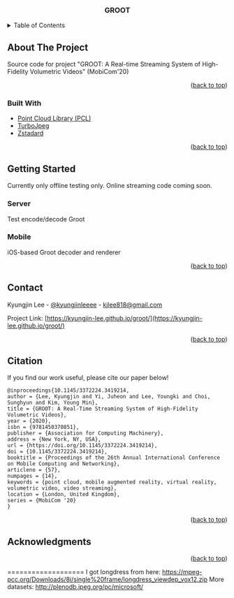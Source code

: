 <div id="top"></div>

<!-- PROJECT LOGO -->
<br />
<div align="center">
  <h3 align="center">GROOT</h3>
</div>



<!-- TABLE OF CONTENTS -->
<details>
  <summary>Table of Contents</summary>
  <ol>
    <li>
      <a href="#about-the-project">About The Project</a>
      <ul>
        <li><a href="#built-with">Built With</a></li>
      </ul>
    </li>
    <li>
      <a href="#getting-started">Getting Started</a>
      <ul>
        <li><a href="#prerequisites">Prerequisites</a></li>
        <li><a href="#installation">Installation</a></li>
      </ul>
    </li>
    <li><a href="#contact">Contact</a></li>
    <li><a href="#citation">Citation</a></li>
    <li><a href="#acknowledgments">Acknowledgments</a></li>
  </ol>
</details>



<!-- ABOUT THE PROJECT -->
## About The Project
Source code for project "GROOT: A Real-time Streaming System of High-Fidelity Volumetric Videos" (MobiCom'20)


<p align="right">(<a href="#top">back to top</a>)</p>



### Built With

* [Point Cloud Library (PCL)](https://pointclouds.org/)
* [TurboJpeg](https://libjpeg-turbo.org/)
* [Zstadard](https://github.com/facebook/zstd)

<p align="right">(<a href="#top">back to top</a>)</p>



<!-- GETTING STARTED -->
## Getting Started
Currently only offline testing only. Online streaming code coming soon.

### Server
Test encode/decode Groot

### Mobile
iOS-based Groot decoder and renderer

<p align="right">(<a href="#top">back to top</a>)</p>


<!-- CONTACT -->
## Contact

Kyungjin Lee - [@kyungjinleeee](https://twitter.com/kyungjinleeee) - kjlee818@gmail.com

Project Link: [https://kyungjin-lee.github.io/groot/](https://kyungjin-lee.github.io/groot/)

<p align="right">(<a href="#top">back to top</a>)</p>


## Citation

If you find our work useful, please cite our paper below!
```
@inproceedings{10.1145/3372224.3419214,
author = {Lee, Kyungjin and Yi, Juheon and Lee, Youngki and Choi, Sunghyun and Kim, Young Min},
title = {GROOT: A Real-Time Streaming System of High-Fidelity Volumetric Videos},
year = {2020},
isbn = {9781450370851},
publisher = {Association for Computing Machinery},
address = {New York, NY, USA},
url = {https://doi.org/10.1145/3372224.3419214},
doi = {10.1145/3372224.3419214},
booktitle = {Proceedings of the 26th Annual International Conference on Mobile Computing and Networking},
articleno = {57},
numpages = {14},
keywords = {point cloud, mobile augmented reality, virtual reality, volumetric video, video streaming},
location = {London, United Kingdom},
series = {MobiCom '20}
}
```
<!-- ADD your bibtex -->
<p align="right">(<a href="#top">back to top</a>)</p>

<!-- ACKNOWLEDGMENTS -->
## Acknowledgments

<p align="right">(<a href="#top">back to top</a>)</p>


===================
I got longdress from here: https://mpeg-pcc.org/Downloads/8i/single%20frame/longdress_viewdep_vox12.zip
More datasets: http://plenodb.jpeg.org/pc/microsoft/